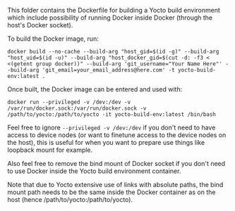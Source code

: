 This folder contains the Dockerfile for building a Yocto build environment which include possibility of running Docker
inside Docker (through the host's Docker socket).

To build the Docker image, run:

```
docker build --no-cache --build-arg "host_gid=$(id -g)" --build-arg "host_uid=$(id -u)" --build-arg "host_docker_gid=$(cut -d: -f3 < <(getent group docker))" --build-arg 'git_username="Your Name Here"' --build-arg 'git_email=your_email_address@here.com' -t yocto-build-env:latest .
```

Once built, the Docker image can be entered and used with:

```
docker run --privileged -v /dev:/dev -v /var/run/docker.sock:/var/run/docker.sock -v /path/to/yocto:/path/to/yocto -it yocto-build-env:latest /bin/bash
```

Feel free to ignore ```--privileged -v /dev:/dev``` if you don't need to have access to device nodes (or want to
finetune access to the device nodes on the host), this is useful for when you want to prepare use things like loopback
mount for example.

Also feel free to remove the bind mount of Docker socket if you don't need to use Docker inside the Yocto build
environment container.

Note that due to Yocto extensive use of links with absolute paths, the bind mount path needs to be the same inside the
Docker container as on the host (hence /path/to/yocto:/path/to/yocto).
